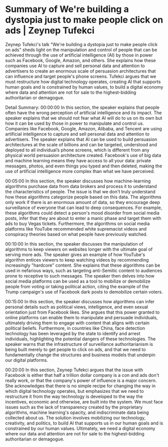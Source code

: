 # Summary of We're building a dystopia just to make people click on ads | Zeynep Tufekci

Zeynep Tufekci's talk "We're building a dystopia just to make people click on ads" sheds light on the manipulation and control of people that can be achieved through the use of artificial intelligence (AI) by those in power such as Facebook, Google, Amazon, and others. She explains how these companies use AI to capture and sell personal data and attention to advertisers to create an enormous scale of persuasion architectures that can influence and target people's phone screens. Tufekci argues that we must restructure how digital technology operates, creating AI that supports human goals and is constrained by human values, to build a digital economy where data and attention are not for sale to the highest-bidding authoritarian or demagogue.

Detail Summary: 
00:00:00
In this section, the speaker explains that people often have the wrong perception of artificial intelligence and its impact. The speaker explains that we should not fear what AI will do to us on its own but how it can be used by those in power to manipulate and control us. Companies like Facebook, Google, Amazon, Alibaba, and Tencent are using artificial intelligence to capture and sell personal data and attention to advertisers. The speaker explains that AI can be used to build persuasion architectures at the scale of billions and can be targeted, understood and deployed to all individual’s phone screens, which is different from any physical world persuasion architecture created. Facebook's use of big data and machine learning means they have access to all your data: private messages, photos, and even things you typed and then deleted, making the use of artificial intelligence more complex than what we have perceived.

00:05:00
In this section, the speaker discusses how machine-learning algorithms purchase data from data brokers and process it to understand the characteristics of people. The issue is that we don't truly understand how these algorithms categorize people based on this data. The algorithms only work if there is an enormous amount of data, so they encourage deep surveillance of everyone that can lead to deep consequences. For example, these algorithms could detect a person's mood disorder from social media posts, infer that they are about to enter a manic phase and target them with ads to buy Vegas tickets. Furthermore, the algorithms on social media platforms like YouTube recommended white supremacist videos and conspiracy theories based on what people have previously watched.

00:10:00
In this section, the speaker discusses the manipulation of algorithms to keep viewers on websites longer with the ultimate goal of serving more ads. The speaker gives an example of how YouTube's algorithm entices viewers to keep watching videos by recommending increasingly "hardcore" content. She explains that these algorithms can be used in nefarious ways, such as targeting anti-Semitic content to audiences prone to receptive to such messages. The speaker then delves into how social media platforms can be used as a tool to mobilize or demobilize people from voting or taking political action, citing the example of the Trump campaign's use of Facebook dark posts to demobilize certain voters.

00:15:00
In this section, the speaker discusses how algorithms can infer personal details such as political views, intelligence, and even sexual orientation just from Facebook likes. She argues that this power granted to online platforms can enable them to manipulate and persuade individuals, ultimately driving them to engage with content that aligns with certain political beliefs. Furthermore, in countries like China, face detection technology has been leveraged by the state to identify and arrest individuals, highlighting the potential dangers of these technologies. The speaker warns that the infrastructure of surveillance authoritarianism is being built merely to get people to click on ads, and that we need to fundamentally change the structures and business models that underpin our digital platforms.

00:20:00
In this section, Zeynep Tufekci argues that the issue with Facebook is either that half a trillion dollar company is a con and ads don't really work, or that the company's power of influence is a major concern. She acknowledges that there is no simple recipe for changing the way in which digital technology operates, but emphasizes that we need to restructure it from the way technology is developed to the way the incentives, economic and otherwise, are built into the system. We must face issues such as the lack of transparency created by the proprietary algorithms, machine learning's opacity, and indiscriminate data being collected about us. The solution involves mobilizing our technology, creativity, and politics, to build AI that supports us in our human goals and is constrained by our human values. Ultimately, we need a digital economy where our data and attention are not for sale to the highest-bidding authoritarian or demagogue.

